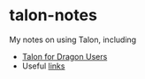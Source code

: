 # talon-notes
My notes on using Talon, including
- [Talon for Dragon Users](talon-for-dragon-users.md)
- Useful [links](help/links.md)